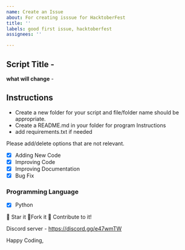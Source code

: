 ```yaml
---
name: Create an Issue
about: For creating isssue for HacktoberFest
title: ''
labels: good first issue, hacktoberfest
assignees: ''

---
```


## Script Title -

**what will change** -

## Instructions

- Create a new folder for your script and file/folder name should be appropriate.
- Create a README.md in your folder for program Instructions
- add requirements.txt if needed

Please add/delete options that are not relevant.

- [x] Adding New Code
- [x] Improving Code
- [x] Improving Documentation
- [x] Bug Fix

### Programming Language

- [x] Python

:star2: Star it :fork_and_knife:Fork it :handshake: Contribute to it!

Discord server  - https://discord.gg/e47wmTW

Happy Coding,
